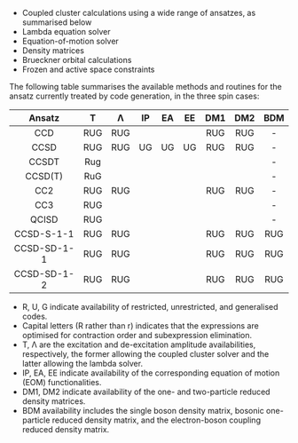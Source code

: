 - Coupled cluster calculations using a wide range of ansatzes, as summarised below
- Lambda equation solver
- Equation-of-motion solver
- Density matrices
- Brueckner orbital calculations
- Frozen and active space constraints

The following table summarises the available methods and routines for the ansatz currently treated by code generation, in the three spin cases:

| Ansatz      |   T   |   Λ   |  IP   |  EA   |  EE   |  DM1  |  DM2  |  BDM  |
| :---------: | :---: | :---: | :---: | :---: | :---: | :---: | :---: | :---: |
| CCD         |  RUG  |  RUG  |       |       |       |  RUG  |  RUG  |   -   |
| CCSD        |  RUG  |  RUG  |  UG   |  UG   |  UG   |  RUG  |  RUG  |   -   |
| CCSDT       |  Rug  |       |       |       |       |       |       |   -   |
| CCSD(T)     |  RuG  |       |       |       |       |       |       |   -   |
| CC2         |  RUG  |  RUG  |       |       |       |  RUG  |  RUG  |   -   |
| CC3         |  RUG  |       |       |       |       |       |       |   -   |
| QCISD       |  RUG  |       |       |       |       |       |       |   -   |
| CCSD-S-1-1  |  RUG  |  RUG  |       |       |       |  RUG  |  RUG  |  RUG  |
| CCSD-SD-1-1 |  RUG  |  RUG  |       |       |       |  RUG  |  RUG  |  RUG  |
| CCSD-SD-1-2 |  RUG  |  RUG  |       |       |       |  RUG  |  RUG  |  RUG  |

- R, U, G indicate availability of restricted, unrestricted, and generalised codes.
- Capital letters (R rather than r) indicates that the expressions are optimised for contraction order and subexpression elimination.
- T, Λ are the excitation and de-excitation amplitude availabilities, respectively, the former allowing the coupled cluster solver and the latter allowing the lambda solver.
- IP, EA, EE indicate availability of the corresponding equation of motion (EOM) functionalities.
- DM1, DM2 indicate availability of the one- and two-particle reduced density matrices.
- BDM availability includes the single boson density matrix, bosonic one-particle reduced density matrix, and the electron-boson coupling reduced density matrix.
